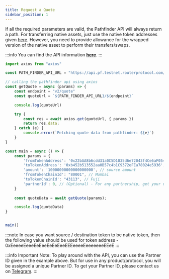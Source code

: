 ```yaml
---
title: Request a Quote
sidebar_position: 1
---
```


If all the required parameters are valid, the Pathfinder API will always return a path.
For transferring native assets, just use the native token addresses given [here](../../../supported-chains-tokens). However, you need to provide allowance for the wrapped version of the native asset to perform their transfers/swaps.

:::info
You can find the API information [**here**](../../../../../../api/?v=PATHFINDER).
:::

```jsx
import axios from "axios"

const PATH_FINDER_API_URL = "https://api.pf.testnet.routerprotocol.com/api"

// calling the pathfinder api using axios
const getQuote = async (params) => {
    const endpoint = "v2/quote"
    const quoteUrl = `${PATH_FINDER_API_URL}/${endpoint}`

    console.log(quoteUrl)

    try {
        const res = await axios.get(quoteUrl, { params })
        return res.data;
    } catch (e) {
        console.error(`Fetching quote data from pathfinder: ${e}`)
    }    
}

const main = async () => {
    const params = {
        'fromTokenAddress': '0x22bAA8b6cdd31a0C5D1035d6e72043f4Ce6aF054',
        'toTokenAddress': '0xb452b513552aa0B57c4b1C9372eFEa78024e5936',
        'amount': '10000000000000000000', // source amount
        'fromTokenChainId': "80001", // Mumbai
        'toTokenChainId': "43113", // Fuji
        'partnerId': 0, // (Optional) - For any partnership, get your unique partner id by contacting us on Telegram or emailing us at contact@routerprotocol.com
    }
    
    const quoteData = await getQuote(params);

    console.log(quoteData)
}


main()
```

:::note
In case you want source / destination token to be native token, then the following value should be used for token address - 0xEeeeeEeeeEeEeeEeEeEeeEEEeeeeEeeeeeeeEEeE
:::

:::info
Important Note: 
To play around with the API, you can use the Partner ID given in the example above. But for use in any product/protocol, you will be assigned a unique Partner ID. To get your Partner ID, please contact us on [Telegram](https://t.me/Add_ith).
:::